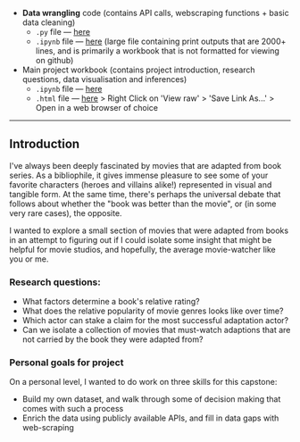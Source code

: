 * **Data wrangling** code (contains API calls, webscraping functions + basic data cleaning)
  *  `.py` file — [here](https://github.com/chanvarma/thinkful-capstones/blob/master/books_to_movies/data_wrangling.py)
  * `.ipynb` file — [here](https://github.com/chanvarma/thinkful-capstones/blob/master/books_to_movies/data_wrangling.ipynb) (large file containing print outputs that are 2000+ lines, and is primarily a workbook that is not formatted for viewing on github)
* Main project workbook (contains project introduction, research questions, data visualisation and inferences)
  * `.ipynb` file — [here](https://github.com/chanvarma/thinkful-capstones/blob/master/books_to_movies/data_viz.ipynb)
  * `.html` file — [here](https://github.com/chanvarma/thinkful-capstones/blob/master/books_to_movies/data_viz.html) > Right Click on 'View raw' > 'Save Link As...' > Open in a web browser of choice
  
---

## Introduction

I've always been deeply fascinated by movies that are adapted from book series. As a bibliophile, it gives immense pleasure to see some of your favorite characters (heroes and villains alike!) represented in visual and tangible form. At the same time, there's perhaps the universal debate that follows about whether the "book was better than the movie", or (in some very rare cases), the opposite. 

I wanted to explore a small section of movies that were adapted from books in an attempt to figuring out if I could isolate some insight that might be helpful for movie studios, and hopefully, the average movie-watcher like you or me. 

### Research questions:
* What factors determine a book's relative rating?
* What does the relative popularity of movie genres looks like over time?
* Which actor can stake a claim for the most successful adaptation actor?
* Can we isolate a collection of movies that must-watch adaptions that are not carried by the book they were adapted from?

### Personal goals for project
On a personal level, I wanted to do work on three skills for this capstone: 
* Build my own dataset, and walk through some of decision making that comes with such a process
* Enrich the data using publicly available APIs, and fill in data gaps with web-scraping 


